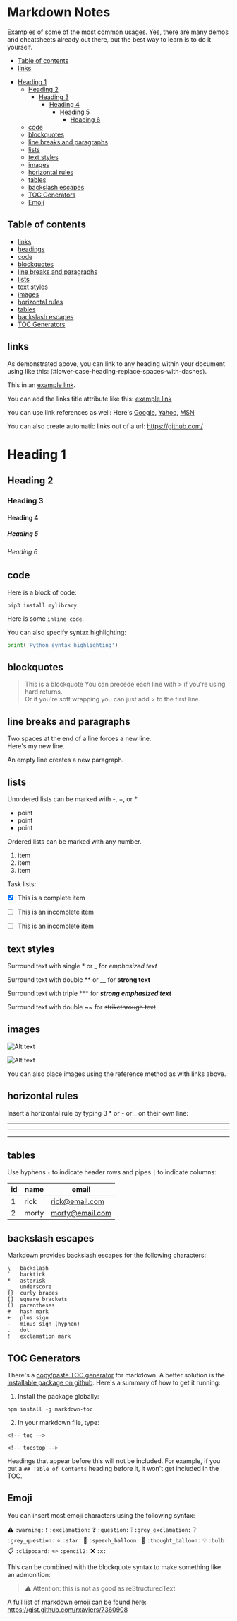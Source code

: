 # Markdown Notes

Examples of some of the most common usages. Yes, there are many demos and cheatsheets already out there, but the best way to learn is to do it yourself.

<!-- toc -->

  * [Table of contents](#table-of-contents)
  * [links](#links)
- [Heading 1](#heading-1)
  * [Heading 2](#heading-2)
    + [Heading 3](#heading-3)
      - [Heading 4](#heading-4)
        * [Heading 5](#heading-5)
          + [Heading 6](#heading-6)
  * [code](#code)
  * [blockquotes](#blockquotes)
  * [line breaks and paragraphs](#line-breaks-and-paragraphs)
  * [lists](#lists)
  * [text styles](#text-styles)
  * [images](#images)
  * [horizontal rules](#horizontal-rules)
  * [tables](#tables)
  * [backslash escapes](#backslash-escapes)
  * [TOC Generators](#toc-generators)
  * [Emoji](#emoji)

<!-- tocstop -->

## Table of contents
- [links](#links)
- [headings](#heading-1)
- [code](#code)
- [blockquotes](#blockquotes)
- [line breaks and paragraphs](#line-breaks-and-paragraphs)
- [lists](#lists)
- [text styles](#text-styles)
- [images](#images)
- [horizontal rules](#horizontal-rules)
- [tables](#tables)
- [backslash escapes](#backslash-escapes)
- [TOC Generators](#toc-generators)

## links

As demonstrated above, you can link to any heading within your document using like this: (#lower-case-heading-replace-spaces-with-dashes).

This in an [example link](https://daringfireball.net/projects/markdown/syntax).

You can add the links title attribute like this:
[example link](https://github.com/ "Title goes here")

You can use link references as well:
Here's [Google][1], [Yahoo][2], [MSN][3]

[1]: http://google.com/        "Google"
[2]: http://search.yahoo.com/  "Yahoo Search"
[3]: http://search.msn.com/    "MSN Search"

You can also create automatic links out of a url:
<https://github.com/>


# Heading 1
## Heading 2
### Heading 3
#### Heading 4
##### Heading 5
###### Heading 6


## code

Here is a block of code:
```
pip3 install mylibrary
```
Here is some `inline code`.

You can also specify syntax highlighting:

```python
print('Python syntax highlighting')
```


## blockquotes

> This is a blockquote
> You can precede each line with > if you're using hard returns.  
> Or if you're soft wrapping you can just add > to the first line.


## line breaks and paragraphs

Two spaces at the end of a line forces a new line.  
Here's my new line.

An empty line creates a new paragraph.

## lists

Unordered lists can be marked with -, +, or *

* point
* point
* point

Ordered lists can be marked with any number.

1. item
1. item
1. item

Task lists:
- [x] This is a complete item
- [ ] This is an incomplete item
- [ ] This is an incomplete item


## text styles

Surround text with single \* or \_ for
*emphasized text*

Surround text with double \*\* or \_\_ for
**strong text**

Surround text with triple \*\*\* for
***strong emphasized text***

Surround text with double \~\~ for
~~strikethrough text~~


## images

![Alt text](img/cat.png)

![Alt text](img/cat.png "Optional title")

You can also place images using the reference method as with links above.


## horizontal rules

Insert a horizontal rule by typing 3 * or - or _ on their own line:

***
___
---


## tables

Use hyphens `-` to indicate header rows and pipes `|` to indicate columns:

id | name | email
-- | ---- | -----
1 | rick | rick@email.com
2 | morty | morty@email.com


## backslash escapes

Markdown provides backslash escapes for the following characters:

```
\   backslash
`   backtick
*   asterisk
_   underscore
{}  curly braces
[]  square brackets
()  parentheses
#   hash mark
+   plus sign
-   minus sign (hyphen)
.   dot
!   exclamation mark
```

## TOC Generators

There's a [copy/paste TOC generator](https://ecotrust-canada.github.io/markdown-toc/) for markdown. A better solution is the [installable package on github](https://github.com/jonschlinkert/markdown-toc). Here's a summary of how to get it running:

1. Install the package globally:
```
npm install -g markdown-toc
```

2. In your markdown file, type:

```
<!-- toc -->

<!-- tocstop -->
```

Headings that appear before this will not be included. For example, if you put a `## Table of Contents` heading before it, it won't get included in the TOC.

## Emoji

You can insert most emoji characters using the following syntax:

:warning: `:warning:`
:exclamation: `:exclamation:`
:question: `:question:`
:grey_exclamation: `:grey_exclamation:`
:grey_question: `:grey_question:`
:star: `:star:`
:speech_balloon: `:speech_balloon:`
:thought_balloon: `:thought_balloon:`
:bulb: `:bulb:`
:clipboard: `:clipboard:`
:pencil2: `:pencil2:`
:x: `:x:`

This can be combined with the blockquote syntax to make something like an admonition:

> :warning: Attention: this is not as good as reStructuredText

A full list of markdown emoji can be found here:
<https://gist.github.com/rxaviers/7360908>

